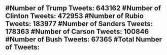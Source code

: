#Number of Trump Tweets: 643162
#Number of Clinton Tweets: 472953
#Number of Rubio Tweets: 183977
#Number of Sanders Tweets: 178363
#Number of Carson Tweets: 100846
#Number of Bush Tweets: 67365
#Total Number of Tweets:  
---
